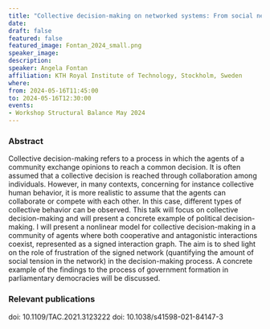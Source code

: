 ```yaml
---
title: "Collective decision-making on networked systems: From social networks to political decision-making"
date:
draft: false
featured: false
featured_image: Fontan_2024_small.png
speaker_image:
description:
speaker: Angela Fontan
affiliation: KTH Royal Institute of Technology, Stockholm, Sweden
where:
from: 2024-05-16T11:45:00
to: 2024-05-16T12:30:00
events:
- Workshop Structural Balance May 2024 
---
```



### Abstract

Collective decision-making refers to a process in which the agents of a community exchange opinions to reach a common decision. It is often assumed that a collective decision is reached through collaboration among individuals. However, in many contexts, concerning for instance collective human behavior, it is more realistic to assume that the agents can collaborate or compete with each other. In this case, different types of collective behavior can be observed. This talk will focus on collective decision-making and will present a concrete example of political decision-making. I will present a nonlinear model for collective decision-making in a community of agents where both cooperative and antagonistic interactions coexist, represented as a signed interaction graph. The aim is to shed light on the role of frustration of the signed network (quantifying the amount of social tension in the network) in the decision-making process. A concrete example of the findings to the process of government formation in parliamentary democracies will be discussed.



### Relevant publications 

doi: 10.1109/TAC.2021.3123222
doi: 10.1038/s41598-021-84147-3 

